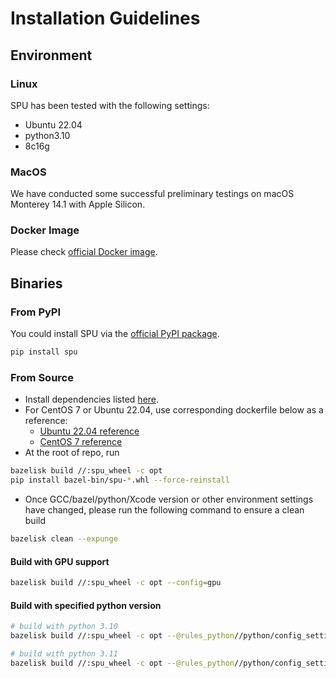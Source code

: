 # Installation Guidelines

## Environment

### Linux

SPU has been tested with the following settings:

- Ubuntu 22.04
- python3.10
- 8c16g

### MacOS

We have conducted some successful preliminary testings on
macOS Monterey 14.1 with Apple Silicon.

### Docker Image

Please check [official Docker image](https://hub.docker.com/r/secretflow/ubuntu-base-ci).

## Binaries

### From PyPI

You could install SPU via the [official PyPI package](https://pypi.org/project/spu/).

```bash
pip install spu
```






### From Source

- Install dependencies listed [here](https://github.com/secretflow/spu/blob/main/CONTRIBUTING.md#prerequisite).
- For CentOS 7 or Ubuntu 22.04, use corresponding dockerfile below as a reference:
  - [Ubuntu 22.04 reference](https://github.com/secretflow/devtools/blob/main/dockerfiles/ubuntu-base-ci.DockerFile)
  - [CentOS 7 reference](https://github.com/secretflow/devtools/blob/main/dockerfiles/release-ci.DockerFile)
- At the root of repo, run

```bash
bazelisk build //:spu_wheel -c opt
pip install bazel-bin/spu-*.whl --force-reinstall
```

- Once GCC/bazel/python/Xcode version or other environment settings have changed, please run the following command to ensure a clean build

```bash
bazelisk clean --expunge
```

#### Build with GPU support

```bash
bazelisk build //:spu_wheel -c opt --config=gpu
```

#### Build with specified python version

```bash
# build with python 3.10
bazelisk build //:spu_wheel -c opt --@rules_python//python/config_settings:python_version=3.10

# build with python 3.11
bazelisk build //:spu_wheel -c opt --@rules_python//python/config_settings:python_version=3.11
```
